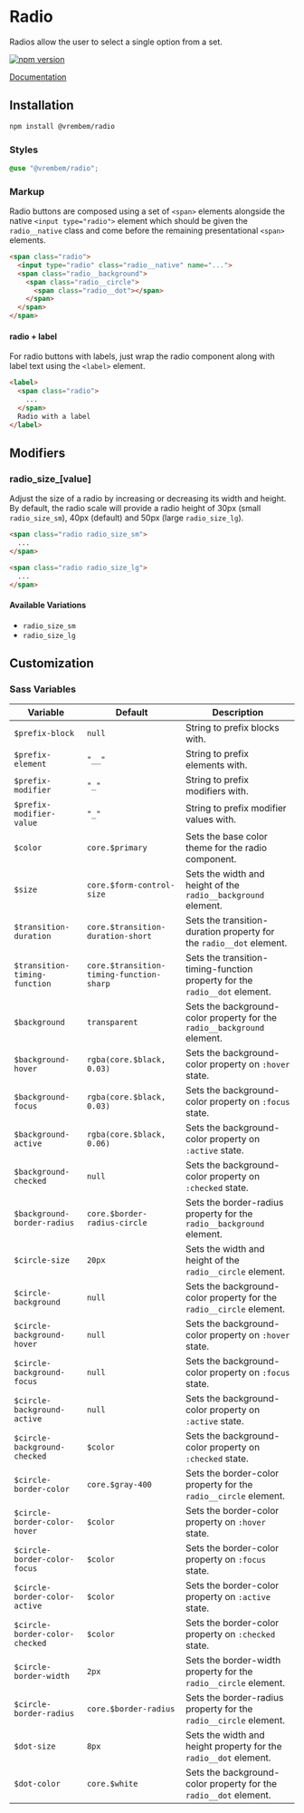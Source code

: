 # Radio

Radios allow the user to select a single option from a set.

[![npm version](https://img.shields.io/npm/v/%40vrembem%2Fradio.svg)](https://www.npmjs.com/package/%40vrembem%2Fradio)

[Documentation](https://vrembem.com/packages/radio)

## Installation

```sh
npm install @vrembem/radio
```

### Styles

```scss
@use "@vrembem/radio";
```

### Markup

Radio buttons are composed using a set of `<span>` elements alongside the native `<input type="radio">` element which should be given the `radio__native` class and come before the remaining presentational `<span>` elements.

```html
<span class="radio">
  <input type="radio" class="radio__native" name="...">
  <span class="radio__background">
    <span class="radio__circle">
      <span class="radio__dot"></span>
    </span>
  </span>
</span>
```

#### radio + label

For radio buttons with labels, just wrap the radio component along with label text using the `<label>` element.

```html
<label>
  <span class="radio">
    ...
  </span>
  Radio with a label
</label>
```

## Modifiers

### radio_size_[value]

Adjust the size of a radio by increasing or decreasing its width and height. By default, the radio scale will provide a radio height of 30px (small `radio_size_sm`), 40px (default) and 50px (large `radio_size_lg`).

```html
<span class="radio radio_size_sm">
  ...
</span>

<span class="radio radio_size_lg">
  ...
</span>
```

#### Available Variations

- `radio_size_sm`
- `radio_size_lg`

## Customization

### Sass Variables

| Variable                       | Default                                  | Description                                                                |
| ------------------------------ | ---------------------------------------- | -------------------------------------------------------------------------- |
| `$prefix-block`                | `null`                                   | String to prefix blocks with.                                              |
| `$prefix-element`              | `"__"`                                   | String to prefix elements with.                                            |
| `$prefix-modifier`             | `"_"`                                    | String to prefix modifiers with.                                           |
| `$prefix-modifier-value`       | `"_"`                                    | String to prefix modifier values with.                                     |
| `$color`                       | `core.$primary`                          | Sets the base color theme for the radio component.                         |
| `$size`                        | `core.$form-control-size`                | Sets the width and height of the `radio__background` element.              |
| `$transition-duration`         | `core.$transition-duration-short`        | Sets the transition-duration property for the `radio__dot` element.        |
| `$transition-timing-function`  | `core.$transition-timing-function-sharp` | Sets the transition-timing-function property for the `radio__dot` element. |
| `$background`                  | `transparent`                            | Sets the background-color property for the `radio__background` element.    |
| `$background-hover`            | `rgba(core.$black, 0.03)`                | Sets the background-color property on `:hover` state.                      |
| `$background-focus`            | `rgba(core.$black, 0.03)`                | Sets the background-color property on `:focus` state.                      |
| `$background-active`           | `rgba(core.$black, 0.06)`                | Sets the background-color property on `:active` state.                     |
| `$background-checked`          | `null`                                   | Sets the background-color property on `:checked` state.                    |
| `$background-border-radius`    | `core.$border-radius-circle`             | Sets the border-radius property for the `radio__background` element.       |
| `$circle-size`                 | `20px`                                   | Sets the width and height of the `radio__circle` element.                  |
| `$circle-background`           | `null`                                   | Sets the background-color property for the `radio__circle` element.        |
| `$circle-background-hover`     | `null`                                   | Sets the background-color property on `:hover` state.                      |
| `$circle-background-focus`     | `null`                                   | Sets the background-color property on `:focus` state.                      |
| `$circle-background-active`    | `null`                                   | Sets the background-color property on `:active` state.                     |
| `$circle-background-checked`   | `$color`                                 | Sets the background-color property on `:checked` state.                    |
| `$circle-border-color`         | `core.$gray-400`                         | Sets the border-color property for the `radio__circle` element.            |
| `$circle-border-color-hover`   | `$color`                                 | Sets the border-color property on `:hover` state.                          |
| `$circle-border-color-focus`   | `$color`                                 | Sets the border-color property on `:focus` state.                          |
| `$circle-border-color-active`  | `$color`                                 | Sets the border-color property on `:active` state.                         |
| `$circle-border-color-checked` | `$color`                                 | Sets the border-color property on `:checked` state.                        |
| `$circle-border-width`         | `2px`                                    | Sets the border-width property for the `radio__circle` element.            |
| `$circle-border-radius`        | `core.$border-radius`                    | Sets the border-radius property for the `radio__circle` element.           |
| `$dot-size`                    | `8px`                                    | Sets the width and height property for the `radio__dot` element.           |
| `$dot-color`                   | `core.$white`                            | Sets the background-color property for the `radio__dot` element.           |
